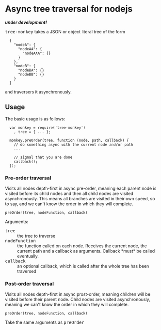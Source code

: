 Async tree traversal for nodejs
===============================

***under development!***

<tt>tree-monkey</tt> takes a JSON or object literal tree of the form

	  {
	    "nodeA": {
	      "nodeAA": {
	        "nodeAAA": {}
	      }
	    },
	    "nodeB": {
	      "nodeBA": {}
	      "nodeBB": {}
	    }
	  }

and traversers it asynchronously.


## Usage

The basic usage is as follows:

	  var monkey = require('tree-monkey')
	    , tree = { ... };

	  monkey.preOrder(tree, function (node, path, callback) {
	    // do something async with the current node and/or path
	    ...

	    // signal that you are done
	    callback();
	  });

### Pre-order traversal

Visits all nodes depth-first in async pre-order, meaning each parent node is visited before its child nodes and then all child nodes are visited asynchronously. This means all branches are visited in their own speed, so to say, and we can't know the order in which they will complete.

	preOrder(tree, nodeFunction, callback)

Arguments: 

<dt><tt>tree</tt></dt>	<dd>the tree to traverse</dd>
<dt><tt>nodeFunction</tt></dt>	<dd>the function called on each node. Receives the current node, the current path and a callback as arguments. Callback *must* be called eventually.</dd>
<dt><tt>callback</tt></dt>	<dd>an optional callback, which is called after the whole tree has been traversed</dd>

### Post-order traversal

Visits all nodes depth-first in async prost-order, meaning children will be visited before their parent node. Child nodes are visited asynchronously, meaning we can't know the order in which they will complete.

	preOrder(tree, nodeFunction, callback)

Take the same arguments as <tt>preOrder</tt>